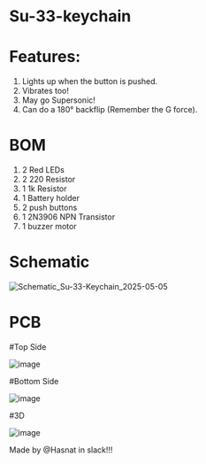 # Su-33-keychain
# Features:

1. Lights up when the button is pushed.
2. Vibrates too!
3. May go Supersonic!
4. Can do a 180° backflip (Remember the G force).

# BOM
1. 2 Red LEDs
2. 2 220 Resistor
3. 1 1k Resistor
4. 1 Battery holder
5. 2 push buttons
6. 1 2N3906 NPN Transistor
7. 1 buzzer motor

# Schematic
![Schematic_Su-33-Keychain_2025-05-05](https://github.com/user-attachments/assets/7c58c1e6-4c32-41f5-9c7c-d821765ee6c1)

# PCB

#Top Side

![image](https://github.com/user-attachments/assets/bf9020f6-cd38-4694-b963-36975364fda5)

#Bottom Side

![image](https://github.com/user-attachments/assets/e978444b-c18f-4f09-a160-8940e227374d)

#3D

![image](https://github.com/user-attachments/assets/cfa59720-0994-4f0a-a14e-e0dec5df1714)

Made by @Hasnat in slack!!!
